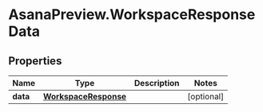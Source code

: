 # AsanaPreview.WorkspaceResponseData

## Properties
Name | Type | Description | Notes
------------ | ------------- | ------------- | -------------
**data** | [**WorkspaceResponse**](WorkspaceResponse.md) |  | [optional] 
